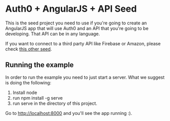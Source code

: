 # Auth0 + AngularJS + API Seed

This is the seed project you need to use if you're going to create an AngularJS app that will use Auth0 and an API that you're going to be developing. That API can be in any language.

If you want to connect to a third party API like Firebase or Amazon, please check [this other seed](https://github.com/auth0/auth0-angular/tree/master/examples/widget-with-thirdparty-api).

## Running the example

In order to run the example you need to just start a server. What we suggest is doing the following:

1. Install node
1. run npm install -g serve
1. run serve in the directory of this project.

Go to [http://localhost:8000](http://localhost:8000) and you'll see the app running :).
